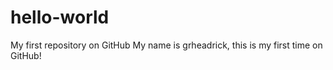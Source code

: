 # hello-world
My first repository on GitHub
My name is grheadrick, this is my first time on GitHub!
